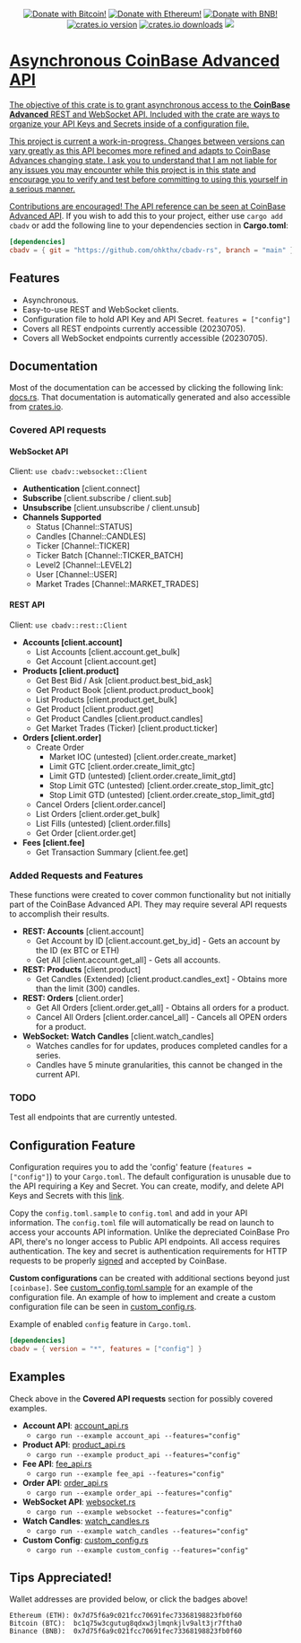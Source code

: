 <p align="center">
    <a href="https://github.com/Ohkthx/cbadv-rs#tips-appreciated" title="Donate with Bitcoin!">
        <img src="https://img.shields.io/badge/donate-black?style=for-the-badge&logo=bitcoin&logoColor=f38ba8&label=BITCOIN&labelColor=11111b&color=f38ba8"
            alt="Donate with Bitcoin!"></a>
    <a href="https://github.com/Ohkthx/cbadv-rs#tips-appreciated" title="Donate with Ethereum!">
        <img src="https://img.shields.io/badge/donate-black?style=for-the-badge&logo=ethereum&logoColor=fab387&label=ETHEREUM&labelColor=11111b&color=fab387"
            alt="Donate with Ethereum!"></a>
    <a href="https://github.com/Ohkthx/cbadv-rs#tips-appreciated" title="Donate with BNB (Binance)!">
        <img src="https://img.shields.io/badge/donate-black?style=for-the-badge&logo=binance&logoColor=f9e2af&label=BINANCE&labelColor=11111b&color=f9e2af"
            alt="Donate with BNB!"></a>
<br>
    <a href="https://crates.io/crates/cbadv" title="crates.io version.">
        <img src="https://img.shields.io/crates/v/cbadv?style=for-the-badge&logoColor=89b4fa&labelColor=11111b&color=89b4fa"
            alt="crates.io version"></a>
    <a href="https://crates.io/crates/cbadv" title="crates.io download counter.">
        <img src="https://img.shields.io/crates/d/cbadv?style=for-the-badge&logoColor=89dceb&labelColor=11111b&color=89dceb"
            alt="crates.io downloads"></a>
    <a href="https://github.com/ohkthx/cbadv-rs" title="Size of the repo!">
        <img src="https://img.shields.io/github/repo-size/Ohkthx/cbadv-rs?style=for-the-badge&logoColor=a6e3a1&labelColor=11111b&color=a6e3a1"
</p>

# Asynchronous CoinBase Advanced API

The objective of this crate is to grant asynchronous access to the **CoinBase Advanced** REST and WebSocket API. Included with the crate are ways to organize your API Keys and Secrets inside of a configuration file.

This project is current a work-in-progress. Changes between versions can vary greatly as this API becomes more refined and adapts to CoinBase Advances changing state. I ask you to understand that I am not liable for any issues you may encounter while this project is in this state and encourage you to verify and test before committing to using this yourself in a serious manner.

Contributions are encouraged! The API reference can be seen at [CoinBase Advanced API](https://docs.cloud.coinbase.com/advanced-trade-api/reference). If you wish to add this to your project, either use `cargo add cbadv` or add the following line to your dependencies section in **Cargo.toml**:

```toml
[dependencies]
cbadv = { git = "https://github.com/ohkthx/cbadv-rs", branch = "main" }
```

## Features
- Asynchronous.
- Easy-to-use REST and WebSocket clients.
- Configuration file to hold API Key and API Secret. `features = ["config"]`
- Covers all REST endpoints currently accessible (20230705).
- Covers all WebSocket endpoints currently accessible (20230705).

## Documentation

Most of the documentation can be accessed by clicking the following link: [docs.rs](https://docs.rs/cbadv/latest/cbadv/). That documentation is automatically generated and also accessible from [crates.io](https://crates.io/crates/cbadv).

### Covered API requests

#### WebSocket API

Client: `use cbadv::websocket::Client`

- **Authentication** [client.connect]
- **Subscribe** [client.subscribe / client.sub]
- **Unsubscribe** [client.unsubscribe / client.unsub]
- **Channels Supported**
  - Status [Channel::STATUS]
  - Candles [Channel::CANDLES]
  - Ticker [Channel::TICKER]
  - Ticker Batch [Channel::TICKER_BATCH]
  - Level2 [Channel::LEVEL2]
  - User [Channel::USER]
  - Market Trades [Channel::MARKET_TRADES]


#### REST API

Client: `use cbadv::rest::Client`

- **Accounts [client.account]**
  - List Accounts [client.account.get_bulk]
  - Get Account [client.account.get]
- **Products [client.product]**
  - Get Best Bid / Ask [client.product.best_bid_ask]
  - Get Product Book [client.product.product_book]
  - List Products [client.product.get_bulk]
  - Get Product [client.product.get]
  - Get Product Candles [client.product.candles]
  - Get Market Trades (Ticker) [client.product.ticker]
- **Orders [client.order]**
  - Create Order 
    - Market IOC (untested) [client.order.create_market]
    - Limit GTC [client.order.create_limit_gtc]
    - Limit GTD (untested) [client.order.create_limit_gtd]
    - Stop Limit GTC (untested) [client.order.create_stop_limit_gtc]
    - Stop Limit GTD (untested) [client.order.create_stop_limit_gtd]
  - Cancel Orders [client.order.cancel]
  - List Orders [client.order.get_bulk]
  - List Fills (untested) [client.order.fills]
  - Get Order [client.order.get]
- **Fees [client.fee]**
  - Get Transaction Summary [client.fee.get]

### Added Requests and Features

These functions were created to cover common functionality but not initially part of the CoinBase Advanced API. They may require several API requests to accomplish their results.

- **REST: Accounts** [client.account]
  - Get Account by ID [client.account.get_by_id] - Gets an account by the ID (ex BTC or ETH)
  - Get All [client.account.get_all] - Gets all accounts.
- **REST: Products** [client.product]
  - Get Candles (Extended) [client.product.candles_ext] - Obtains more than the limit (300) candles.
- **REST: Orders** [client.order]
  - Get All Orders [client.order.get_all] - Obtains all orders for a product.
  - Cancel All Orders [client.order.cancel_all] - Cancels all OPEN orders for a product.
- **WebSocket: Watch Candles** [client.watch_candles]
  - Watches candles for for updates, produces completed candles for a series.
  - Candles have 5 minute granularities, this cannot be changed in the current API.

### TODO

Test all endpoints that are currently untested.

## Configuration Feature

Configuration requires you to add the 'config' feature (`features = ["config"]`) to your `Cargo.toml`. The default configuration is unusable due to the API requiring a Key and Secret. You can create, modify, and delete API Keys and Secrets with this [link](https://www.coinbase.com/settings/api).

Copy the `config.toml.sample` to `config.toml` and add in your API information. The `config.toml` file will automatically be read on launch to access your accounts API information. Unlike the depreciated CoinBase Pro API, there's no longer access to Public API endpoints. All access requires authentication. The key and secret is authentication requirements for HTTP requests to be properly [signed](https://docs.cloud.coinbase.com/advanced-trade-api/docs/rest-api-auth) and accepted by CoinBase.

__**Custom configurations**__ can be created with additional sections beyond just `[coinbase]`. See [custom_config.toml.sample](https://github.com/Ohkthx/cbadv-rs/tree/main/custom_config.toml.sample) for an example of the configuration file. An example of how to implement and create a custom configuration file can be seen in [custom_config.rs](https://github.com/Ohkthx/cbadv-rs/tree/main/examples/custom_config.rs).

Example of enabled `config` feature in `Cargo.toml`.

```toml
[dependencies]
cbadv = { version = "*", features = ["config"] }
```

## Examples

Check above in the **Covered API requests** section for possibly covered examples.

- **Account API**: [account_api.rs](https://github.com/Ohkthx/cbadv-rs/tree/main/examples/account_api.rs)
  - `cargo run --example account_api --features="config"`
- **Product API**: [product_api.rs](https://github.com/Ohkthx/cbadv-rs/tree/main/examples/product_api.rs)
  - `cargo run --example product_api --features="config"`
- **Fee API**: [fee_api.rs](https://github.com/Ohkthx/cbadv-rs/tree/main/examples/fee_api.rs)
  - `cargo run --example fee_api --features="config"`
- **Order API**: [order_api.rs](https://github.com/Ohkthx/cbadv-rs/tree/main/examples/order_api.rs)
  - `cargo run --example order_api --features="config"`
- **WebSocket API**: [websocket.rs](https://github.com/Ohkthx/cbadv-rs/tree/main/examples/websocket.rs)
  - `cargo run --example websocket --features="config"`
- **Watch Candles**: [watch_candles.rs](https://github.com/Ohkthx/cbadv-rs/tree/main/examples/watch_candles.rs)
  - `cargo run --example watch_candles --features="config"`
- **Custom Config**: [custom_config.rs](https://github.com/Ohkthx/cbadv-rs/tree/main/examples/custom_config.rs)
  - `cargo run --example custom_config --features="config"`

## Tips Appreciated!

Wallet addresses are provided below, or click the badges above!
```
Ethereum (ETH): 0x7d75f6a9c021fcc70691fec73368198823fb0f60
Bitcoin (BTC):  bc1q75w3cgutug8qdxw3jlmqnkjlv9alt3jr7ftha0
Binance (BNB):  0x7d75f6a9c021fcc70691fec73368198823fb0f60
```
